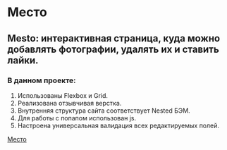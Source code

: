 # Место

## Mesto: интерактивная страница, куда можно добавлять фотографии, удалять их и ставить лайки.

### В данном проекте:
1. Использованы Flexbox и Grid.
2. Реализована отзывчивая верстка.
3. Внутренняя структура сайта соответствует Nested БЭМ.
4. Для работы с попапом использован js.
5. Настроена универсальная валидация всех редактируемых полей.

[Место](https://pazificdev.github.io/mesto/)
